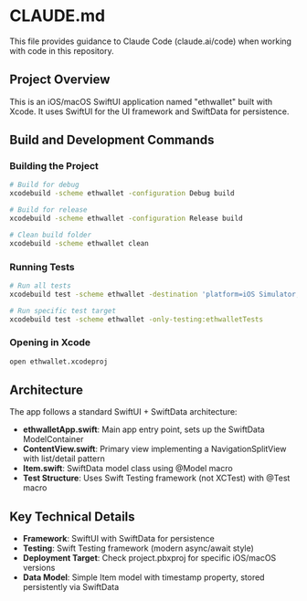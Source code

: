 # CLAUDE.md

This file provides guidance to Claude Code (claude.ai/code) when working with code in this repository.

## Project Overview

This is an iOS/macOS SwiftUI application named "ethwallet" built with Xcode. It uses SwiftUI for the UI framework and SwiftData for persistence.

## Build and Development Commands

### Building the Project
```bash
# Build for debug
xcodebuild -scheme ethwallet -configuration Debug build

# Build for release
xcodebuild -scheme ethwallet -configuration Release build

# Clean build folder
xcodebuild -scheme ethwallet clean
```

### Running Tests
```bash
# Run all tests
xcodebuild test -scheme ethwallet -destination 'platform=iOS Simulator,name=iPhone 15'

# Run specific test target
xcodebuild test -scheme ethwallet -only-testing:ethwalletTests
```

### Opening in Xcode
```bash
open ethwallet.xcodeproj
```

## Architecture

The app follows a standard SwiftUI + SwiftData architecture:

- **ethwalletApp.swift**: Main app entry point, sets up the SwiftData ModelContainer
- **ContentView.swift**: Primary view implementing a NavigationSplitView with list/detail pattern
- **Item.swift**: SwiftData model class using @Model macro
- **Test Structure**: Uses Swift Testing framework (not XCTest) with @Test macro

## Key Technical Details

- **Framework**: SwiftUI with SwiftData for persistence
- **Testing**: Swift Testing framework (modern async/await style)
- **Deployment Target**: Check project.pbxproj for specific iOS/macOS versions
- **Data Model**: Simple Item model with timestamp property, stored persistently via SwiftData